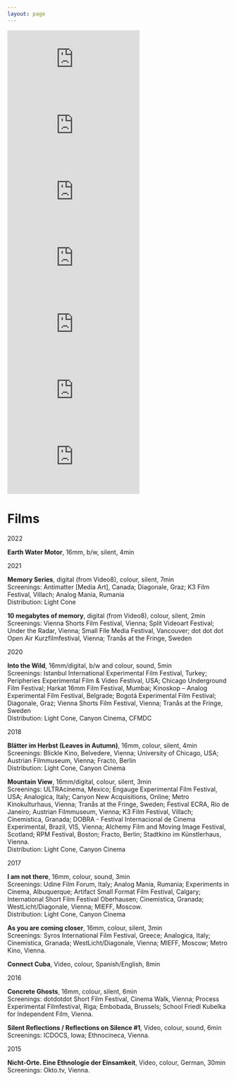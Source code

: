 ```yaml
---
layout: page
---
```

<p>
<iframe src="https://player.vimeo.com/video/506512777" frameborder="0" allow="autoplay; fullscreen; picture-in-picture" allowfullscreen></iframe><iframe src="https://player.vimeo.com/video/608215165" frameborder="0" allow="autoplay; fullscreen; picture-in-picture" allowfullscreen></iframe><iframe src="https://player.vimeo.com/video/608221188" frameborder="0" allow="autoplay; fullscreen; picture-in-picture" allowfullscreen></iframe><iframe src="https://player.vimeo.com/video/608228364" frameborder="0" allow="autoplay; fullscreen; picture-in-picture" allowfullscreen></iframe><iframe src="https://player.vimeo.com/video/212084453" frameborder="0" allow="autoplay; fullscreen; picture-in-picture" allowfullscreen></iframe><iframe src="https://player.vimeo.com/video/181040412" frameborder="0" allow="autoplay; fullscreen; picture-in-picture" allowfullscreen></iframe><iframe src="https://player.vimeo.com/video/254914517" frameborder="0" allow="autoplay; fullscreen; picture-in-picture" allowfullscreen></iframe>
</p>

# Films

2022 <br>

<strong>Earth Water Motor</strong>, 16mm, b/w, silent, 4min <br>

2021 <br>

<strong>Memory Series</strong>, digital (from Video8), colour, silent, 7min <br>
Screenings: Antimatter [Media Art], Canada; Diagonale, Graz; K3 Film Festival, Villach; Analog Mania, Rumania<br>
Distribution: Light Cone

<strong>10 megabytes of memory</strong>, digital (from Video8), colour, silent, 2min <br>
Screenings: Vienna Shorts Film Festival, Vienna; Split Videoart Festival; Under the Radar, Vienna; Small File Media Festival, Vancouver; dot dot dot Open Air Kurzfilmfestival, Vienna; Tranås at the Fringe, Sweden 

2020 <br>

<strong>Into the Wild</strong>, 16mm/digital, b/w and colour, sound, 5min <br>
Screenings: Istanbul International Experimental Film Festival, Turkey; Peripheries Experimental Film & Video Festival, USA; Chicago Underground Film Festival; Harkat 16mm Film Festival, Mumbai; Kinoskop – Analog Experimental Film Festival, Belgrade; Bogotá Experimental Film Festival; Diagonale, Graz; Vienna Shorts Film Festival, Vienna; Tranås at the Fringe, Sweden<br>
Distribution: Light Cone, Canyon Cinema, CFMDC

2018 <br>

<strong>Blätter im Herbst (Leaves in Autumn)</strong>, 16mm, colour, silent, 4min <br>
Screenings:  Blickle Kino, Belvedere, Vienna; University of Chicago, USA; Austrian Filmmuseum, Vienna; Fracto, Berlin<br>
Distribution: Light Cone, Canyon Cinema

<strong>Mountain View</strong>, 16mm/digital, colour, silent, 3min <br>
Screenings: ULTRAcinema, Mexico; Engauge Experimental Film Festival, USA; Analogica, Italy; Canyon New Acquisitions, Online; Metro Kinokulturhaus, Vienna; Tranås at the Fringe, Sweden; Festival ECRA, Rio de Janeiro; Austrian Filmmuseum, Vienna; K3 Film Festival, Villach; Cinemistica, Granada; DOBRA - Festival Internacional de Cinema Experimental, Brazil, VIS, Vienna; Alchemy Film and Moving Image Festival, Scotland; RPM Festival, Boston; Fracto, Berlin; Stadtkino im Künstlerhaus, Vienna.<br>
Distribution: Light Cone, Canyon Cinema

2017 <br>

<strong>I am not there</strong>, 16mm, colour, sound, 3min <br>
Screenings: Udine Film Forum, Italy; Analog Mania, Rumania; Experiments in Cinema, Albuquerque; Artifact Small Format Film Festival, Calgary; International Short Film Festival Oberhausen; Cinemistica, Granada; WestLicht/Diagonale, Vienna; MIEFF, Moscow.<br>
Distribution: Light Cone, Canyon Cinema

<strong>As you are coming closer</strong>, 16mm, colour, silent, 3min <br>
Screenings: Syros International Film Festival, Greece; Analogica, Italy; Cinemistica, Granada; WestLicht/Diagonale, Vienna; MIEFF, Moscow; Metro Kino, Vienna. 

<strong>Connect Cuba</strong>, Video, colour, Spanish/English, 8min<br>

2016 <br>

<strong>Concrete Ghosts</strong>, 16mm, colour, silent, 6min <br>
Screenings: dotdotdot Short Film Festival, Cinema Walk, Vienna; Process Experimental Filmfestival, Riga; Embobada, Brussels; School Friedl Kubelka for Independent Film, Vienna.

<strong>Silent Reflections / Reflections on Silence #1</strong>, Video, colour, sound, 6min <br>
Screenings: ICDOCS, Iowa; Ethnocineca, Vienna.

2015 <br>

<strong>Nicht-Orte. Eine Ethnologie der Einsamkeit</strong>, Video, colour, German, 30min <br>
Screenings: Okto.tv, Vienna.